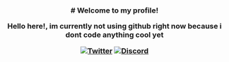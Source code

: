 
<h3 align="center">
# Welcome to my profile!

**Hello here!, im currently not using github right now because i dont code anything cool yet**

[![Twitter](https://img.shields.io/badge/@huggoloop%20-%231DA1F2.svg?&style=for-the-badge&logo=Twitter&logoColor=white)](https://twitter.com/huggoloop)
[![Discord](https://img.shields.io/badge/Atmosphere%20-%237289DA.svg?&style=for-the-badge&logo=discord&logoColor=white)](https://discord.bio/p/Atmosphere)
<!--
